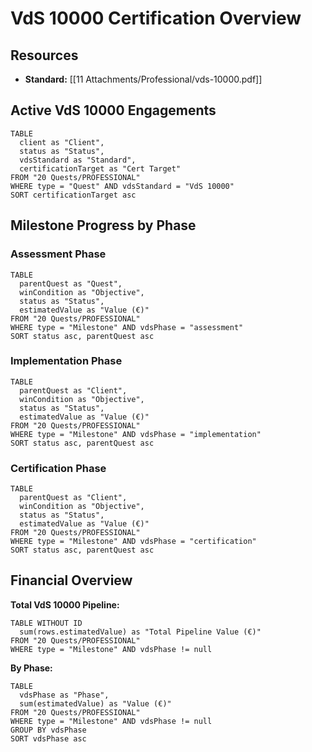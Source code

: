 # VdS 10000 Certification Overview

## Resources
- **Standard:** [[11 Attachments/Professional/vds-10000.pdf]]

## Active VdS 10000 Engagements

```dataview
TABLE 
  client as "Client",
  status as "Status", 
  vdsStandard as "Standard",
  certificationTarget as "Cert Target"
FROM "20 Quests/PROFESSIONAL"
WHERE type = "Quest" AND vdsStandard = "VdS 10000"
SORT certificationTarget asc
```

## Milestone Progress by Phase

### Assessment Phase
```dataview
TABLE 
  parentQuest as "Quest",
  winCondition as "Objective",
  status as "Status",
  estimatedValue as "Value (€)"
FROM "20 Quests/PROFESSIONAL"
WHERE type = "Milestone" AND vdsPhase = "assessment"
SORT status asc, parentQuest asc
```

### Implementation Phase
```dataview
TABLE 
  parentQuest as "Client",
  winCondition as "Objective", 
  status as "Status",
  estimatedValue as "Value (€)"
FROM "20 Quests/PROFESSIONAL"
WHERE type = "Milestone" AND vdsPhase = "implementation"
SORT status asc, parentQuest asc
```

### Certification Phase
```dataview
TABLE 
  parentQuest as "Client",
  winCondition as "Objective",
  status as "Status", 
  estimatedValue as "Value (€)"
FROM "20 Quests/PROFESSIONAL"
WHERE type = "Milestone" AND vdsPhase = "certification"
SORT status asc, parentQuest asc
```

## Financial Overview

**Total VdS 10000 Pipeline:**
```dataview
TABLE WITHOUT ID
  sum(rows.estimatedValue) as "Total Pipeline Value (€)"
FROM "20 Quests/PROFESSIONAL"
WHERE type = "Milestone" AND vdsPhase != null
```

**By Phase:**
```dataview
TABLE 
  vdsPhase as "Phase",
  sum(estimatedValue) as "Value (€)"
FROM "20 Quests/PROFESSIONAL"
WHERE type = "Milestone" AND vdsPhase != null
GROUP BY vdsPhase
SORT vdsPhase asc
```
